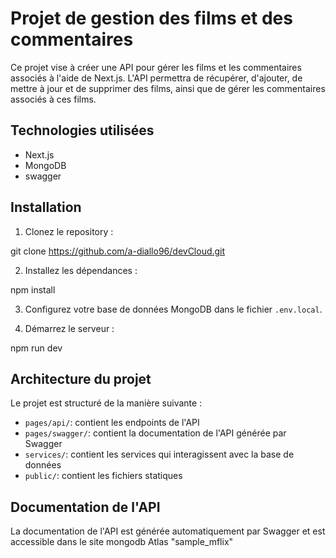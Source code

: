 # Projet de gestion des films et des commentaires

Ce projet vise à créer une API pour gérer les films et les commentaires associés à l'aide de Next.js. L'API permettra de récupérer, d'ajouter, de mettre à jour et de supprimer des films, ainsi que de gérer les commentaires associés à ces films.

## Technologies utilisées

- Next.js
- MongoDB
- swagger

## Installation

1. Clonez le repository :

git clone https://github.com/a-diallo96/devCloud.git

2. Installez les dépendances :

npm install

3. Configurez votre base de données MongoDB dans le fichier `.env.local`.

4. Démarrez le serveur :

npm run dev

## Architecture du projet

Le projet est structuré de la manière suivante :

- `pages/api/`: contient les endpoints de l'API
- `pages/swagger/`: contient la documentation de l'API générée par Swagger
- `services/`: contient les services qui interagissent avec la base de données
- `public/`: contient les fichiers statiques

## Documentation de l'API

La documentation de l'API est générée automatiquement par Swagger et est accessible dans le site mongodb Atlas "sample_mflix"
